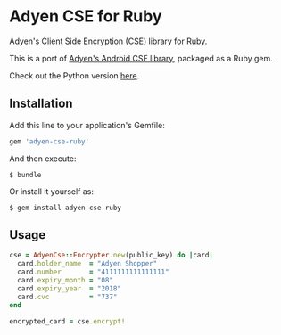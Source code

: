 # Adyen CSE for Ruby

Adyen's Client Side Encryption (CSE) library for Ruby.

This is a port of [Adyen's Android CSE library](https://github.com/Adyen/adyen-cse-android), packaged as a Ruby gem.

Check out the Python version [here](https://github.com/cheah/adyen-cse-python).

## Installation

Add this line to your application's Gemfile:

```ruby
gem 'adyen-cse-ruby'
```

And then execute:

    $ bundle

Or install it yourself as:

    $ gem install adyen-cse-ruby

## Usage

```ruby
cse = AdyenCse::Encrypter.new(public_key) do |card|
  card.holder_name  = "Adyen Shopper"
  card.number       = "4111111111111111"
  card.expiry_month = "08"
  card.expiry_year  = "2018"
  card.cvc          = "737"
end

encrypted_card = cse.encrypt!
```
